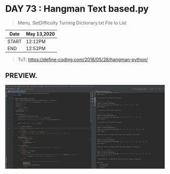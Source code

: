 # DAY 73 : Hangman Text based.py

> Menu, SetDifficulty
> Turning Dictionary.txt File to List 

| Date | May 13,2020 |
| ------ | ------ |
| START | 12:12PM |
| END | 12:52PM |

> TuT: https://define-coding.com/2018/05/28/hangman-python/
## PREVIEW.
![Preview](Untitled.jpg)


